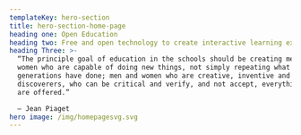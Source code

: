 ```yaml
---
templateKey: hero-section
title: hero-section-home-page
heading one: Open Education
heading two: Free and open technology to create interactive learning experiences
heading Three: >-
  “The principle goal of education in the schools should be creating men and
  women who are capable of doing new things, not simply repeating what other
  generations have done; men and women who are creative, inventive and
  discoverers, who can be critical and verify, and not accept, everything they
  are offered.”

  ― Jean Piaget
hero image: /img/homepagesvg.svg
---
```

